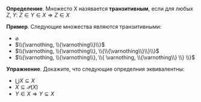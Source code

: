 

**Определение**. Множесто X назявается **транзитивным**, если для любых $Z$, $Y$: $Z \in Y \in X \Rightarrow Z \in X$

**Пример**. Следующие множества являются транзитивными:
- $\varnothing$
- $\\{\varnothing, \\{\varnothing\\}\\}$
- $\\{\varnothing, \\{\varnothing\\}, \\{\\{\varnothing\\}\\}\\}$
- $\\{\varnothing, \\{\varnothing\\}, \\{ \varnothing, \\{\varnothing\\} \\} \\}$
  
**Упражнение**. Докажите, что следующие определния эквивалентны:
- $\bigcup X \subseteq X$
- $X \subseteq \mathcal{P}(X)$
- $Y \in X \Rightarrow Y \subseteq X$
